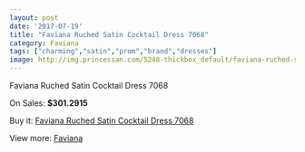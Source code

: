 ```yaml
---
layout: post
date: '2017-07-19'
title: "Faviana Ruched Satin Cocktail Dress 7068"
category: Faviana
tags: ["charming","satin","prom","brand","dresses"]
image: http://img.princessan.com/5248-thickbox_default/faviana-ruched-satin-cocktail-dress-7068.jpg
---
```

Faviana Ruched Satin Cocktail Dress 7068

On Sales: **$301.2915**
<a href="https://www.princessan.com/en/faviana/2440-faviana-ruched-satin-cocktail-dress-7068.html"><amp-img layout="responsive" width="600" height="600" src="//img.princessan.com/5248-thickbox_default/faviana-ruched-satin-cocktail-dress-7068.jpg" alt="Faviana Ruched Satin Cocktail Dress 7068 0" /></a>
<a href="https://www.princessan.com/en/faviana/2440-faviana-ruched-satin-cocktail-dress-7068.html"><amp-img layout="responsive" width="600" height="600" src="//img.princessan.com/5250-thickbox_default/faviana-ruched-satin-cocktail-dress-7068.jpg" alt="Faviana Ruched Satin Cocktail Dress 7068 1" /></a>
<a href="https://www.princessan.com/en/faviana/2440-faviana-ruched-satin-cocktail-dress-7068.html"><amp-img layout="responsive" width="600" height="600" src="//img.princessan.com/5249-thickbox_default/faviana-ruched-satin-cocktail-dress-7068.jpg" alt="Faviana Ruched Satin Cocktail Dress 7068 2" /></a>

Buy it: [Faviana Ruched Satin Cocktail Dress 7068](https://www.princessan.com/en/faviana/2440-faviana-ruched-satin-cocktail-dress-7068.html "Faviana Ruched Satin Cocktail Dress 7068")

View more: [Faviana](https://www.princessan.com/en/19-faviana "Faviana")